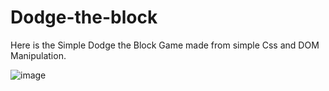 # Dodge-the-block

Here is the Simple Dodge the Block Game made from simple Css and DOM Manipulation.

![image](https://user-images.githubusercontent.com/82228780/122674622-9f9c2280-d1f3-11eb-887e-98a788a87449.png)
